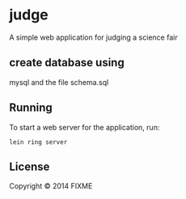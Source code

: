 # judge

A simple web application for judging a science fair

## create database using 

 mysql and the file schema.sql

## Running

To start a web server for the application, run:

    lein ring server

## License

Copyright © 2014 FIXME
